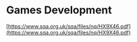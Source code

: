 # Games Development

[https://www.sqa.org.uk/sqa/files/nq/HX9X46.pdf](https://www.sqa.org.uk/sqa/files/nq/HX9X46.pdf)

